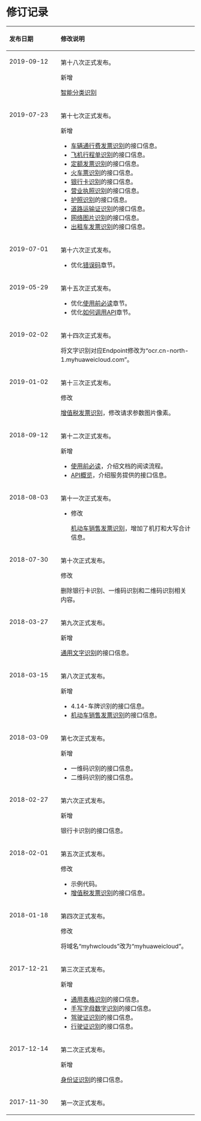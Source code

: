 # 修订记录<a name="ocr_03_0029"></a>

<a name="table644928181794"></a>
<table><thead align="left"><tr id="row97583021794"><th class="cellrowborder" valign="top" width="27.27%" id="mcps1.1.3.1.1"><p id="p522249971794"><a name="p522249971794"></a><a name="p522249971794"></a><strong id="b2629281794"><a name="b2629281794"></a><a name="b2629281794"></a>发布日期</strong></p>
</th>
<th class="cellrowborder" valign="top" width="72.72999999999999%" id="mcps1.1.3.1.2"><p id="p212972111794"><a name="p212972111794"></a><a name="p212972111794"></a><strong id="b574571721794"><a name="b574571721794"></a><a name="b574571721794"></a>修改说明</strong></p>
</th>
</tr>
</thead>
<tbody><tr id="row1696019372434"><td class="cellrowborder" valign="top" width="27.27%" headers="mcps1.1.3.1.1 "><p id="p196013714316"><a name="p196013714316"></a><a name="p196013714316"></a>2019-09-12</p>
</td>
<td class="cellrowborder" valign="top" width="72.72999999999999%" headers="mcps1.1.3.1.2 "><p id="p896053744314"><a name="p896053744314"></a><a name="p896053744314"></a>第十八次正式发布。</p>
<p id="p14915205414317"><a name="p14915205414317"></a><a name="p14915205414317"></a>新增</p>
<p id="p88571456134319"><a name="p88571456134319"></a><a name="p88571456134319"></a><a href="智能分类识别.md">智能分类识别</a></p>
</td>
</tr>
<tr id="row18451934181515"><td class="cellrowborder" valign="top" width="27.27%" headers="mcps1.1.3.1.1 "><p id="p134603414157"><a name="p134603414157"></a><a name="p134603414157"></a>2019-07-23</p>
</td>
<td class="cellrowborder" valign="top" width="72.72999999999999%" headers="mcps1.1.3.1.2 "><p id="p446203441510"><a name="p446203441510"></a><a name="p446203441510"></a>第十七次正式发布。</p>
<p id="p133931654171516"><a name="p133931654171516"></a><a name="p133931654171516"></a>新增</p>
<a name="ul6327191191610"></a><a name="ul6327191191610"></a><ul id="ul6327191191610"><li><a href="车辆通行费发票识别.md">车辆通行费发票识别</a>的接口信息。</li><li><a href="飞机行程单识别.md">飞机行程单识别</a>的接口信息。</li><li><a href="定额发票识别.md">定额发票识别</a>的接口信息。</li><li><a href="火车票识别.md">火车票识别</a>的接口信息。</li><li><a href="银行卡识别.md">银行卡识别</a>的接口信息。</li><li><a href="营业执照识别.md">营业执照识别</a>的接口信息。</li><li><a href="护照识别.md">护照识别</a>的接口信息。</li><li><a href="道路运输证识别.md">道路运输证识别</a>的接口信息。</li><li><a href="网络图片识别.md">网络图片识别</a>的接口信息。</li><li><a href="出租车发票识别.md">出租车发票识别</a>的接口信息。</li></ul>
</td>
</tr>
<tr id="row1630754014310"><td class="cellrowborder" valign="top" width="27.27%" headers="mcps1.1.3.1.1 "><p id="p21479529316"><a name="p21479529316"></a><a name="p21479529316"></a>2019-07-01</p>
</td>
<td class="cellrowborder" valign="top" width="72.72999999999999%" headers="mcps1.1.3.1.2 "><p id="p1911954720311"><a name="p1911954720311"></a><a name="p1911954720311"></a>第十六次正式发布。</p>
<a name="ul1411994713313"></a><a name="ul1411994713313"></a><ul id="ul1411994713313"><li>优化<a href="错误码.md">错误码</a>章节。</li></ul>
</td>
</tr>
<tr id="row17468945195111"><td class="cellrowborder" valign="top" width="27.27%" headers="mcps1.1.3.1.1 "><p id="p7730105015116"><a name="p7730105015116"></a><a name="p7730105015116"></a>2019-05-29</p>
</td>
<td class="cellrowborder" valign="top" width="72.72999999999999%" headers="mcps1.1.3.1.2 "><p id="p2174263529"><a name="p2174263529"></a><a name="p2174263529"></a>第十五次正式发布。</p>
<a name="ul182200468534"></a><a name="ul182200468534"></a><ul id="ul182200468534"><li>优化<a href="使用前必读.md">使用前必读</a>章节。</li><li>优化<a href="如何调用API.md">如何调用API</a>章节。</li></ul>
</td>
</tr>
<tr id="row243319290207"><td class="cellrowborder" valign="top" width="27.27%" headers="mcps1.1.3.1.1 "><p id="p14866122193313"><a name="p14866122193313"></a><a name="p14866122193313"></a>2019-02-02</p>
</td>
<td class="cellrowborder" valign="top" width="72.72999999999999%" headers="mcps1.1.3.1.2 "><p id="p16868422203315"><a name="p16868422203315"></a><a name="p16868422203315"></a>第十四次正式发布。</p>
<p id="p163031805112"><a name="p163031805112"></a><a name="p163031805112"></a>将文字识别对应Endpoint修改为“ocr.cn-north-1.myhuaweicloud.com”。</p>
</td>
</tr>
<tr id="row8769161510537"><td class="cellrowborder" valign="top" width="27.27%" headers="mcps1.1.3.1.1 "><p id="p377116151539"><a name="p377116151539"></a><a name="p377116151539"></a>2019-01-02</p>
</td>
<td class="cellrowborder" valign="top" width="72.72999999999999%" headers="mcps1.1.3.1.2 "><p id="p1995940145312"><a name="p1995940145312"></a><a name="p1995940145312"></a>第十三次正式发布。</p>
<p id="p61901717135110"><a name="p61901717135110"></a><a name="p61901717135110"></a>修改</p>
<p id="p20991408538"><a name="p20991408538"></a><a name="p20991408538"></a><a href="增值税发票识别.md">增值税发票识别</a>，修改请求参数图片像素。</p>
</td>
</tr>
<tr id="row10775333141311"><td class="cellrowborder" valign="top" width="27.27%" headers="mcps1.1.3.1.1 "><p id="p993072221119"><a name="p993072221119"></a><a name="p993072221119"></a>2018-09-12</p>
</td>
<td class="cellrowborder" valign="top" width="72.72999999999999%" headers="mcps1.1.3.1.2 "><p id="p965313231118"><a name="p965313231118"></a><a name="p965313231118"></a>第十二次正式发布。</p>
<div class="p" id="p15251116125116"><a name="p15251116125116"></a><a name="p15251116125116"></a>新增<a name="ul5669115613159"></a><a name="ul5669115613159"></a><ul id="ul5669115613159"><li><a href="使用前必读.md">使用前必读</a>，介绍文档的阅读流程。</li><li><a href="API概览.md">API概览</a>，介绍服务提供的接口信息。</li></ul>
</div>
</td>
</tr>
<tr id="row34294220161"><td class="cellrowborder" valign="top" width="27.27%" headers="mcps1.1.3.1.1 "><p id="p1113832671615"><a name="p1113832671615"></a><a name="p1113832671615"></a>2018-08-03</p>
</td>
<td class="cellrowborder" valign="top" width="72.72999999999999%" headers="mcps1.1.3.1.2 "><p id="p27808374169"><a name="p27808374169"></a><a name="p27808374169"></a>第十一次正式发布。</p>
<a name="ul878115372168"></a><a name="ul878115372168"></a><ul id="ul878115372168"><li>修改<p id="p19784837101614"><a name="p19784837101614"></a><a name="p19784837101614"></a><a href="机动车销售发票识别.md">机动车销售发票识别</a>，增加了机打和大写合计信息。</p>
</li></ul>
</td>
</tr>
<tr id="row9591202092016"><td class="cellrowborder" valign="top" width="27.27%" headers="mcps1.1.3.1.1 "><p id="p18591320192020"><a name="p18591320192020"></a><a name="p18591320192020"></a>2018-07-30</p>
</td>
<td class="cellrowborder" valign="top" width="72.72999999999999%" headers="mcps1.1.3.1.2 "><p id="p229124622019"><a name="p229124622019"></a><a name="p229124622019"></a>第十次正式发布。</p>
<p id="p616121415110"><a name="p616121415110"></a><a name="p616121415110"></a>修改</p>
<p id="p1730646162013"><a name="p1730646162013"></a><a name="p1730646162013"></a>删除银行卡识别、一维码识别和二维码识别相关内容。</p>
</td>
</tr>
<tr id="row19280152775110"><td class="cellrowborder" valign="top" width="27.27%" headers="mcps1.1.3.1.1 "><p id="p1728192765113"><a name="p1728192765113"></a><a name="p1728192765113"></a>2018-03-27</p>
</td>
<td class="cellrowborder" valign="top" width="72.72999999999999%" headers="mcps1.1.3.1.2 "><p id="p7281527165120"><a name="p7281527165120"></a><a name="p7281527165120"></a>第九次正式发布。</p>
<p id="p1294581265120"><a name="p1294581265120"></a><a name="p1294581265120"></a>新增</p>
<p id="p376121365211"><a name="p376121365211"></a><a name="p376121365211"></a><a href="通用文字识别.md">通用文字识别</a>的接口信息。</p>
</td>
</tr>
<tr id="row174811243155711"><td class="cellrowborder" valign="top" width="27.27%" headers="mcps1.1.3.1.1 "><p id="p20481134315572"><a name="p20481134315572"></a><a name="p20481134315572"></a>2018-03-15</p>
</td>
<td class="cellrowborder" valign="top" width="72.72999999999999%" headers="mcps1.1.3.1.2 "><p id="p19482134315577"><a name="p19482134315577"></a><a name="p19482134315577"></a>第八次正式发布。</p>
<div class="p" id="p135841910155114"><a name="p135841910155114"></a><a name="p135841910155114"></a>新增<a name="ul172282036175315"></a><a name="ul172282036175315"></a><ul id="ul172282036175315"><li>4.14-车牌识别的接口信息。</li><li><a href="机动车销售发票识别.md">机动车销售发票识别</a>的接口信息。</li></ul>
</div>
</td>
</tr>
<tr id="row98793342213"><td class="cellrowborder" valign="top" width="27.27%" headers="mcps1.1.3.1.1 "><p id="p78919332226"><a name="p78919332226"></a><a name="p78919332226"></a>2018-03-09</p>
</td>
<td class="cellrowborder" valign="top" width="72.72999999999999%" headers="mcps1.1.3.1.2 "><p id="p148993314220"><a name="p148993314220"></a><a name="p148993314220"></a>第七次正式发布。</p>
<div class="p" id="p2992148205120"><a name="p2992148205120"></a><a name="p2992148205120"></a>新增<a name="ul15480173075312"></a><a name="ul15480173075312"></a><ul id="ul15480173075312"><li>一维码识别的接口信息。</li><li>二维码识别的接口信息。</li></ul>
</div>
</td>
</tr>
<tr id="row283060139"><td class="cellrowborder" valign="top" width="27.27%" headers="mcps1.1.3.1.1 "><p id="p4830402035"><a name="p4830402035"></a><a name="p4830402035"></a>2018-02-27</p>
</td>
<td class="cellrowborder" valign="top" width="72.72999999999999%" headers="mcps1.1.3.1.2 "><p id="p1821817232314"><a name="p1821817232314"></a><a name="p1821817232314"></a>第六次正式发布。</p>
<p id="p29821269512"><a name="p29821269512"></a><a name="p29821269512"></a>新增</p>
<p id="p143821353110"><a name="p143821353110"></a><a name="p143821353110"></a>银行卡识别的接口信息。</p>
</td>
</tr>
<tr id="row109009223130"><td class="cellrowborder" valign="top" width="27.27%" headers="mcps1.1.3.1.1 "><p id="p189021226139"><a name="p189021226139"></a><a name="p189021226139"></a>2018-02-01</p>
</td>
<td class="cellrowborder" valign="top" width="72.72999999999999%" headers="mcps1.1.3.1.2 "><p id="p199041422131317"><a name="p199041422131317"></a><a name="p199041422131317"></a>第五次正式发布。</p>
<div class="p" id="p1524984195110"><a name="p1524984195110"></a><a name="p1524984195110"></a>修改<a name="ul1654016241532"></a><a name="ul1654016241532"></a><ul id="ul1654016241532"><li>示例代码。</li><li><a href="增值税发票识别.md">增值税发票识别</a>的接口信息。</li></ul>
</div>
</td>
</tr>
<tr id="row235193731794"><td class="cellrowborder" valign="top" width="27.27%" headers="mcps1.1.3.1.1 "><p id="p18524749172610"><a name="p18524749172610"></a><a name="p18524749172610"></a>2018-01-18</p>
</td>
<td class="cellrowborder" valign="top" width="72.72999999999999%" headers="mcps1.1.3.1.2 "><p id="p1552564915264"><a name="p1552564915264"></a><a name="p1552564915264"></a>第四次正式发布。</p>
<p id="p768412125111"><a name="p768412125111"></a><a name="p768412125111"></a>修改</p>
<p id="p75271049122611"><a name="p75271049122611"></a><a name="p75271049122611"></a>将域名<span class="parmvalue" id="parmvalue752784913266"><a name="parmvalue752784913266"></a><a name="parmvalue752784913266"></a>“myhwclouds”</span>改为<span class="parmvalue" id="parmvalue452810494260"><a name="parmvalue452810494260"></a><a name="parmvalue452810494260"></a>“myhuaweicloud”</span>。</p>
</td>
</tr>
<tr id="row42312599263"><td class="cellrowborder" valign="top" width="27.27%" headers="mcps1.1.3.1.1 "><p id="p25859422717"><a name="p25859422717"></a><a name="p25859422717"></a>2017-12-21</p>
</td>
<td class="cellrowborder" valign="top" width="72.72999999999999%" headers="mcps1.1.3.1.2 "><p id="p1058617422713"><a name="p1058617422713"></a><a name="p1058617422713"></a>第三次正式发布。</p>
<div class="p" id="p1268775914502"><a name="p1268775914502"></a><a name="p1268775914502"></a>新增<a name="ul520041645315"></a><a name="ul520041645315"></a><ul id="ul520041645315"><li><a href="通用表格识别.md">通用表格识别</a>的接口信息。</li><li><a href="手写字母数字识别.md">手写字母数字识别</a>的接口信息。</li><li><a href="驾驶证识别.md">驾驶证识别</a>的接口信息。</li><li><a href="行驶证识别.md">行驶证识别</a>的接口信息。</li></ul>
</div>
</td>
</tr>
<tr id="row237253011260"><td class="cellrowborder" valign="top" width="27.27%" headers="mcps1.1.3.1.1 "><p id="p18185142210278"><a name="p18185142210278"></a><a name="p18185142210278"></a>2017-12-14</p>
</td>
<td class="cellrowborder" valign="top" width="72.72999999999999%" headers="mcps1.1.3.1.2 "><p id="p31863221274"><a name="p31863221274"></a><a name="p31863221274"></a>第二次正式发布。</p>
<p id="p71689561505"><a name="p71689561505"></a><a name="p71689561505"></a>新增</p>
<p id="p418782213272"><a name="p418782213272"></a><a name="p418782213272"></a><a href="身份证识别.md">身份证识别</a>的接口信息。</p>
</td>
</tr>
<tr id="row17278747111515"><td class="cellrowborder" valign="top" width="27.27%" headers="mcps1.1.3.1.1 "><p id="p138931177275"><a name="p138931177275"></a><a name="p138931177275"></a>2017-11-30</p>
</td>
<td class="cellrowborder" valign="top" width="72.72999999999999%" headers="mcps1.1.3.1.2 "><p id="p198941717112713"><a name="p198941717112713"></a><a name="p198941717112713"></a>第一次正式发布。</p>
</td>
</tr>
</tbody>
</table>

